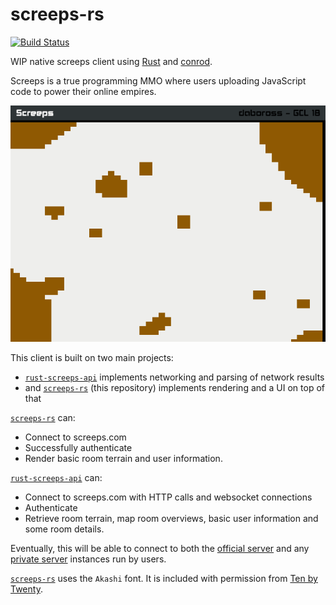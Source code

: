 screeps-rs
==========
[![Build Status][travis-image]][travis-builds]

WIP native screeps client using [Rust] and [conrod].

Screeps is a true programming MMO where users uploading JavaScript code to power their online empires.

![terrain rendering screenshot][terrain-image]

This client is built on two main projects:
- [`rust-screeps-api`] implements networking and parsing of network results
- and [`screeps-rs`] (this repository) implements rendering and a UI on top of that

[`screeps-rs`] can:

- Connect to screeps.com
- Successfully authenticate
- Render basic room terrain and user information.

[`rust-screeps-api`] can:

- Connect to screeps.com with HTTP calls and websocket connections
- Authenticate
- Retrieve room terrain, map room overviews, basic user information and some room details.

Eventually, this will be able to connect to both the [official server][screeps] and any [private server][screeps-os] instances run by users.

[`screeps-rs`] uses the `Akashi` font. It is included with permission from [Ten by Twenty][ten-by-twenty].

[travis-image]: https://travis-ci.org/daboross/screeps-rs.svg?branch=master
[travis-builds]: https://travis-ci.org/daboross/screeps-rs
[rust]: https://www.rust-lang.org/
[conrod]: https://github.com/PistonDevelopers/conrod/
[`rust-screeps-api`]: https://github.com/daboross/rust-screeps-api
[`screeps-rs`]: https://github.com/daboross/screeps-rs
[screeps]: https://screeps.com
[screeps-os]: https://github.com/screeps/screeps/
[ten-by-twenty]: http://tenbytwenty.com/
[terrain-image]: docs/terrain-render.png
